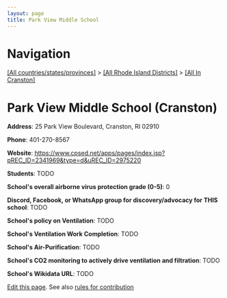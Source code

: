 ```yaml
---
layout: page
title: Park View Middle School
---
```

# Navigation

[[All countries/states/provinces]](../../..) > [[All Rhode Island Districts]](../..) > [[All In Cranston]](..)

# Park View Middle School (Cranston)

**Address**: 25 Park View Boulevard, Cranston, RI 02910

**Phone**: 401-270-8567

**Website**: <https://www.cpsed.net/apps/pages/index.jsp?pREC_ID=2341969&type=d&uREC_ID=2975220>

**Students**: TODO

**School's overall airborne virus protection grade (0-5)**: 0

**Discord, Facebook, or WhatsApp group for discovery/advocacy for THIS school**: TODO

**School's policy on Ventilation**: TODO

**School's Ventilation Work Completion**: TODO

**School's Air-Purification**: TODO

**School's CO2 monitoring to actively drive ventilation and filtration**: TODO

**School's Wikidata URL**: TODO


[Edit this page](https://github.com/ventilate-schools/RI/edit/main/./Cranston/Park_View_Middle_School.md). See also [rules for contribution](../../../contribution-rules/)